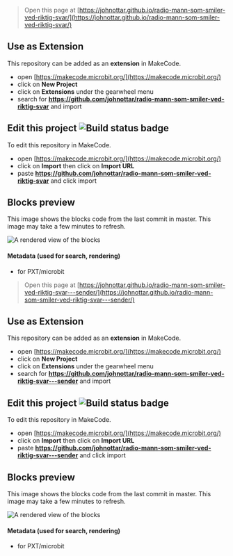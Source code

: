 
> Open this page at [https://johnottar.github.io/radio-mann-som-smiler-ved-riktig-svar/](https://johnottar.github.io/radio-mann-som-smiler-ved-riktig-svar/)

## Use as Extension

This repository can be added as an **extension** in MakeCode.

* open [https://makecode.microbit.org/](https://makecode.microbit.org/)
* click on **New Project**
* click on **Extensions** under the gearwheel menu
* search for **https://github.com/johnottar/radio-mann-som-smiler-ved-riktig-svar** and import

## Edit this project ![Build status badge](https://github.com/johnottar/radio-mann-som-smiler-ved-riktig-svar/workflows/MakeCode/badge.svg)

To edit this repository in MakeCode.

* open [https://makecode.microbit.org/](https://makecode.microbit.org/)
* click on **Import** then click on **Import URL**
* paste **https://github.com/johnottar/radio-mann-som-smiler-ved-riktig-svar** and click import

## Blocks preview

This image shows the blocks code from the last commit in master.
This image may take a few minutes to refresh.

![A rendered view of the blocks](https://github.com/johnottar/radio-mann-som-smiler-ved-riktig-svar/raw/master/.github/makecode/blocks.png)

#### Metadata (used for search, rendering)

* for PXT/microbit
<script src="https://makecode.com/gh-pages-embed.js"></script><script>makeCodeRender("{{ site.makecode.home_url }}", "{{ site.github.owner_name }}/{{ site.github.repository_name }}");</script>



> Open this page at [https://johnottar.github.io/radio-mann-som-smiler-ved-riktig-svar---sender/](https://johnottar.github.io/radio-mann-som-smiler-ved-riktig-svar---sender/)

## Use as Extension

This repository can be added as an **extension** in MakeCode.

* open [https://makecode.microbit.org/](https://makecode.microbit.org/)
* click on **New Project**
* click on **Extensions** under the gearwheel menu
* search for **https://github.com/johnottar/radio-mann-som-smiler-ved-riktig-svar---sender** and import

## Edit this project ![Build status badge](https://github.com/johnottar/radio-mann-som-smiler-ved-riktig-svar---sender/workflows/MakeCode/badge.svg)

To edit this repository in MakeCode.

* open [https://makecode.microbit.org/](https://makecode.microbit.org/)
* click on **Import** then click on **Import URL**
* paste **https://github.com/johnottar/radio-mann-som-smiler-ved-riktig-svar---sender** and click import

## Blocks preview

This image shows the blocks code from the last commit in master.
This image may take a few minutes to refresh.

![A rendered view of the blocks](https://github.com/johnottar/radio-mann-som-smiler-ved-riktig-svar---sender/raw/master/.github/makecode/blocks.png)

#### Metadata (used for search, rendering)

* for PXT/microbit
<script src="https://makecode.com/gh-pages-embed.js"></script><script>makeCodeRender("{{ site.makecode.home_url }}", "{{ site.github.owner_name }}/{{ site.github.repository_name }}");</script>
